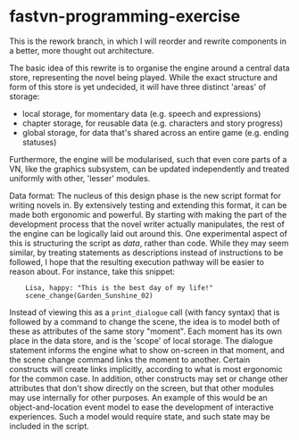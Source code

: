 # fastvn-programming-exercise
This is the rework branch, in which I will reorder and rewrite components in a better, more thought out architecture.


The basic idea of this rewrite is to organise the engine around a central data store, representing the novel being played.
While the exact structure and form of this store is yet undecided, it will have three distinct 'areas' of storage:
- local storage, for momentary data (e.g. speech and expressions)
- chapter storage, for reusable data (e.g. characters and story progress)
- global storage, for data that's shared across an entire game (e.g. ending statuses)

Furthermore, the engine will be modularised, such that even core parts of a VN, like the graphics subsystem, can be updated independently and treated uniformly with other, 'lesser' modules.



Data format:
The nucleus of this design phase is the new script format for writing novels in. By extensively testing and extending this format, it can be made both ergonomic and powerful.
By starting with making the part of the development process that the novel writer actually manipulates, the rest of the engine can be logically laid out around this.
One experimental aspect of this is structuring the script as *data*, rather than code. While they may seem similar, by treating statements as descriptions instead of
instructions to be followed, I hope that the resulting execution pathway will be easier to reason about. For instance, take this snippet:

```
    Lisa, happy: "This is the best day of my life!"
	scene_change(Garden_Sunshine_02)
```

Instead of viewing this as a `print_dialogue` call (with fancy syntax) that is followed by a command to change the scene, the idea is to model both of these as attributes of the same
story "moment". Each moment has its own place in the data store, and is the 'scope' of local storage. The dialogue statement informs the engine what to show on-screen in that moment,
and the scene change command links the moment to another. Certain constructs will create links implicitly, according to what is most ergonomic for the common case. In addition, other
constructs may set or change other attributes that don't show directly on the screen, but that other modules may use internally for other purposes. An example of this would be an
object-and-location event model to ease the development of interactive experiences. Such a model would require state, and such state may be included in the script. 